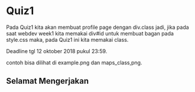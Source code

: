 # Quiz1

Pada Quiz1 kita akan membuat profile page dengan div.class jadi, jika pada saat webdev week1 kita memakai div#id untuk membuat bagan pada style.css maka, pada Quiz1 ini kita memakai class.

Deadline tgl 12 oktober 2018 pukul 23:59.

contoh bisa dilihat di example.png dan maps_class,png.

## Selamat Mengerjakan
